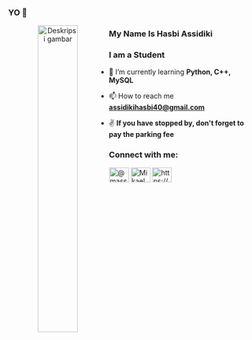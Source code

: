 ### YO 👋

<p align="center">
  <img src="https://encrypted-tbn0.gstatic.com/images?q=tbn:ANd9GcRVTSFTm5-c2PaGI-jK6Cp5qR1u25fxrKFF5SBlsZLb6Fdg1anlCGpXoL10GpRgZesDafY&usqp=CAU" alt="Deskripsi gambar" width="40%" align="left">
<h3 align="left">My Name Is Hasbi Assidiki</h3>
<h3 align="left">I am a Student</h3>  


- 🌱 I’m currently learning **Python, C++, MySQL**

- 📫 How to reach me **assidikihasbi40@gmail.com**

- ✌️ **If you have stopped by, don't forget to pay the parking fee**

<h3 align="left">Connect with me:</h3>
<p align="left">
<a href="https://www.instagram.com/hasbi_assdiki/" target="blank"><img align="center" src="https://raw.githubusercontent.com/rahuldkjain/github-profile-readme-generator/master/src/images/icons/Social/instagram.svg" alt="@massa_gakenal" height="30" width="40" /></a>
<a href="https://facebook.gg/Hasbi (Pendol)" target="blank"><img align="center" src="https://raw.githubusercontent.com/rahuldkjain/github-profile-readme-generator/master/src/images/icons/Social/facebook.svg" alt="Mikael Rivaldo" height="30" width="40" /></a>
<a href="https://whatsapp.gg/https://wa.me/081617248312" target="blank"><img align="center" src="https://raw.githubusercontent.com/rahuldkjain/github-profile-readme-generator/master/src/images/icons/Social/whatsapp.svg" alt="https://wa.me/081617248312" height="30" width="40" /></a>


</p>

